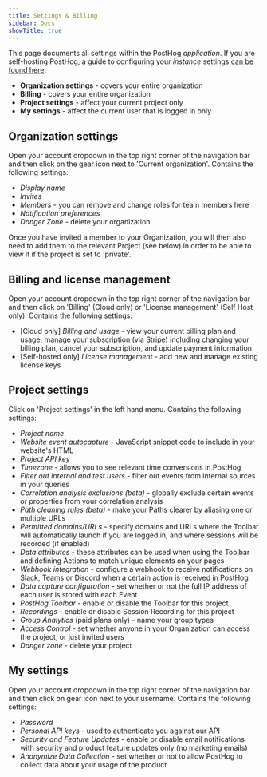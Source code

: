 ```yaml
---
title: Settings & Billing
sidebar: Docs
showTitle: true
---
```


<FeatureAvailability allPlans />

This page documents all settings within the PostHog _application_. If you are self-hosting PostHog, a guide to configuring your _instance_ settings [can be found here](/docs/self-host/configure/instance-settings).

- **Organization settings** - covers your entire organization
- **Billing** - covers your entire organization 
- **Project settings** - affect your current project only
- **My settings** - affect the current user that is logged in only

## Organization settings
Open your account dropdown in the top right corner of the navigation bar and then click on the gear icon next to 'Current organization'. Contains the following settings:

- _Display name_
- _Invites_
- _Members_ - you can remove and change roles for team members here
- _Notification preferences_
- _Danger Zone_ - delete your organization

Once you have invited a member to your Organization, you will then also need to add them to the relevant Project (see below) in order to be able to view it if the project is set to 'private'.

## Billing and license management
Open your account dropdown in the top right corner of the navigation bar and then click on 'Billing' (Cloud only) or 'License management' (Self Host only). Contains the following settings:

- [Cloud only] _Billing and usage_ - view your current billing plan and usage; manage your subscription (via Stripe) including changing your billing plan, cancel your subscription, and update payment information
- [Self-hosted only] _License management_ - add new and manage existing license keys

## Project settings
Click on 'Project settings' in the left hand menu. Contains the following settings:

- _Project name_
- _Website event autocapture_ - JavaScript snippet code to include in your website's HTML
- _Project API key_
- _Timezone_ - allows you to see relevant time conversions in PostHog
- _Filter out internal and test users_ - filter out events from internal sources in your queries
- _Correlation analysis exclusions (beta)_ - globally exclude certain events or properties from your correlation analysis
- _Path cleaning rules (beta)_ - make your Paths clearer by aliasing one or multiple URLs
- _Permitted domains/URLs_ - specify domains and URLs where the Toolbar will automatically launch if you are logged in, and where sessions will be recorded (if enabled)
- _Data attributes_ - these attributes can be used when using the Toolbar and defining Actions to match unique elements on your pages
- _Webhook integration_ - configure a webhook to receive notifications on Slack, Teams or Discord when a certain action is received in PostHog
- _Data capture configuration_ - set whether or not the full IP address of each user is stored with each Event
- _PostHog Toolbar_ - enable or disable the Toolbar for this project
- _Recordings_ - enable or disable Session Recording for this project
- _Group Analytics_ (paid plans only) - name your group types
- _Access Control_ - set whether anyone in your Organization can access the project, or just invited users
- _Danger zone_ - delete your project

## My settings
Open your account dropdown in the top right corner of the navigation bar and then click on gear icon next to your username. Contains the following settings:

- _Password_
- _Personal API keys_ - used to authenticate you against our API
- _Security and Feature Updates_ - enable or disable email notifications with security and product feature updates only (no marketing emails)
- _Anonymize Data Collection_ - set whether or not to allow PostHog to collect data about your usage of the product
